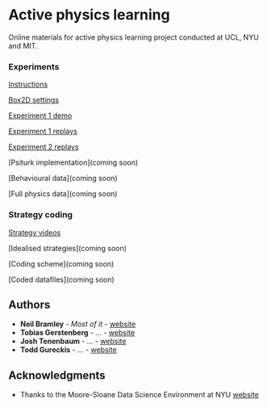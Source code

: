 # Active physics learning

Online materials for active physics learning project conducted at UCL, NYU and MIT.

### Experiments

[Instructions](https://neilrbramley.com/experiments/apl/instructions.html)

[Box2D settings](https://neilrbramley.com/experiments/apl/exp+settings.pdf)

[Experiment 1 demo](https://neilrbramley.com/experiments/apl/e1/demo.html)

[Experiment 1 replays](https://neilrbramley.com/experiments/apl/e1/replays.html)

[Experiment 2 replays](https://neilrbramley.com/experiments/apl/e1/replays.html)

[Psiturk implementation](coming soon)

[Behavioural data](coming soon)

[Full physics data](coming soon)

### Strategy coding

[Strategy videos](https://neilrbramley.com/experiments/apl/strategies.html)

[Idealised strategies](coming soon)

[Coding scheme](coming soon)

[Coded datafiles](coming soon)


## Authors

* **Neil Bramley** - *Most of it* - [website](https://neilrbramley.com)
* **Tobias Gerstenberg** - *...* - [website](https://neilrbramley.com)
* **Josh Tenenbaum** - *...* - [website](https://neilrbramley.com)
* **Todd Gureckis** - *...* - [website](https://neilrbramley.com)



## Acknowledgments

* Thanks to the Moore-Sloane Data Science Environment at NYU [website](https://cds.nyu.edu/mooresloan/)
